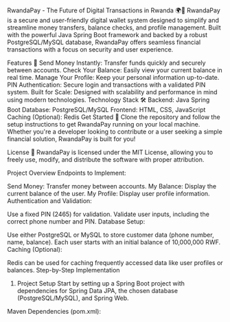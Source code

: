 RwandaPay - The Future of Digital Transactions in Rwanda 🌍💸
RwandaPay is a secure and user-friendly digital wallet system designed to simplify and streamline money transfers, balance checks, and profile management. Built with the powerful Java Spring Boot framework and backed by a robust PostgreSQL/MySQL database, RwandaPay offers seamless financial transactions with a focus on security and user experience.

Features 🚀
Send Money Instantly: Transfer funds quickly and securely between accounts.
Check Your Balance: Easily view your current balance in real time.
Manage Your Profile: Keep your personal information up-to-date.
PIN Authentication: Secure login and transactions with a validated PIN system.
Built for Scale: Designed with scalability and performance in mind using modern technologies.
Technology Stack 🛠️
Backend: Java Spring Boot
Database: PostgreSQL/MySQL
Frontend: HTML, CSS, JavaScript
Caching (Optional): Redis
Get Started 🏁
Clone the repository and follow the setup instructions to get RwandaPay running on your local machine. Whether you're a developer looking to contribute or a user seeking a simple financial solution, RwandaPay is built for you!

License 📄
RwandaPay is licensed under the MIT License, allowing you to freely use, modify, and distribute the software with proper attribution.




Project Overview
Endpoints to Implement:

Send Money: Transfer money between accounts.
My Balance: Display the current balance of the user.
My Profile: Display user profile information.
Authentication and Validation:

Use a fixed PIN (2465) for validation.
Validate user inputs, including the correct phone number and PIN.
Database Setup:

Use either PostgreSQL or MySQL to store customer data (phone number, name, balance).
Each user starts with an initial balance of 10,000,000 RWF.
Caching (Optional):

Redis can be used for caching frequently accessed data like user profiles or balances.
Step-by-Step Implementation
1. Project Setup
Start by setting up a Spring Boot project with dependencies for Spring Data JPA, the chosen database (PostgreSQL/MySQL), and Spring Web.

Maven Dependencies (pom.xml):